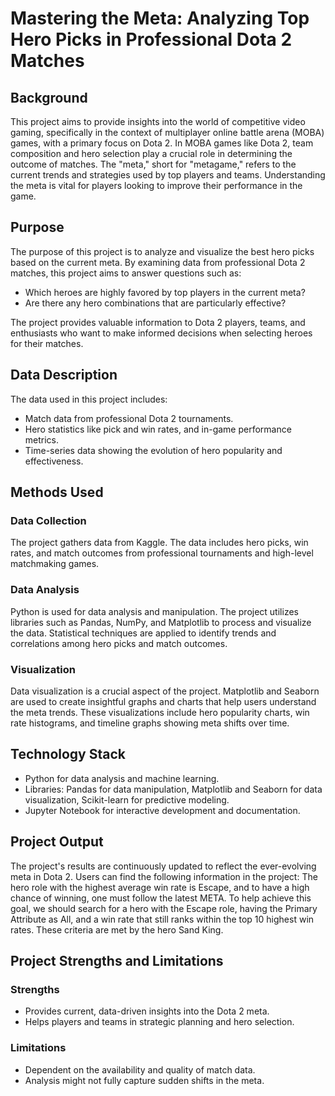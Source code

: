 # Mastering the Meta: Analyzing Top Hero Picks in Professional Dota 2 Matches  

## Background

This project aims to provide insights into the world of competitive video gaming, specifically in the context of multiplayer online battle arena (MOBA) games, with a primary focus on Dota 2. In MOBA games like Dota 2, team composition and hero selection play a crucial role in determining the outcome of matches. The "meta," short for "metagame," refers to the current trends and strategies used by top players and teams. Understanding the meta is vital for players looking to improve their performance in the game.

## Purpose

The purpose of this project is to analyze and visualize the best hero picks based on the current meta. By examining data from professional Dota 2 matches, this project aims to answer questions such as:

- Which heroes are highly favored by top players in the current meta?
- Are there any hero combinations that are particularly effective?

The project provides valuable information to Dota 2 players, teams, and enthusiasts who want to make informed decisions when selecting heroes for their matches.

## Data Description
The data used in this project includes:

- Match data from professional Dota 2 tournaments.
- Hero statistics like pick and win rates, and in-game performance metrics.
- Time-series data showing the evolution of hero popularity and effectiveness.

## Methods Used

### Data Collection
The project gathers data from Kaggle. The data includes hero picks, win rates, and match outcomes from professional tournaments and high-level matchmaking games.

### Data Analysis
Python is used for data analysis and manipulation. The project utilizes libraries such as Pandas, NumPy, and Matplotlib to process and visualize the data. Statistical techniques are applied to identify trends and correlations among hero picks and match outcomes.

### Visualization

Data visualization is a crucial aspect of the project. Matplotlib and Seaborn are used to create insightful graphs and charts that help users understand the meta trends. These visualizations include hero popularity charts, win rate histograms, and timeline graphs showing meta shifts over time.

## Technology Stack
- Python for data analysis and machine learning.
- Libraries: Pandas for data manipulation, Matplotlib and Seaborn for data visualization, Scikit-learn for predictive modeling.
- Jupyter Notebook for interactive development and documentation.

## Project Output

The project's results are continuously updated to reflect the ever-evolving meta in Dota 2. Users can find the following information in the project: The hero role with the highest average win rate is Escape, and to have a high chance of winning, one must follow the latest META. To help achieve this goal, we should search for a hero with the Escape role, having the Primary Attribute as All, and a win rate that still ranks within the top 10 highest win rates. These criteria are met by the hero Sand King.

## Project Strengths and Limitations
### Strengths
- Provides current, data-driven insights into the Dota 2 meta.
- Helps players and teams in strategic planning and hero selection.

### Limitations
- Dependent on the availability and quality of match data.
- Analysis might not fully capture sudden shifts in the meta.

```

